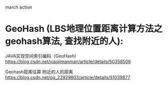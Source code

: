 march action

# GeoHash (LBS地理位置距离计算方法之geohash算法, 查找附近的人):

JAVA实现空间索引编码（GeoHash）
https://blog.csdn.net/xiaojimanman/article/details/50358506

Geohash距离估算 附近的人的距离
https://blog.csdn.net/qq_22929803/article/details/51039877






